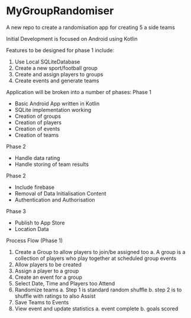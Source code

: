 # MyGroupRandomiser
A new repo to create a randomisation app for creating 5 a side teams

Initial Development is focused on Android using Kotlin

Features to be designed for phase 1 include:
1. Use Local SQLiteDatabase
2. Create a new sport/football group
3. Create and assign players to groups
4. Create events and generate teams

Application will be broken into a number of phases:
Phase 1
- Basic Android App written in Kotlin
- SQLite implementation working
- Creation of groups
- Creation of players
- Creation of events
- Creation of teams

Phase 2
- Handle data rating
- Handle storing of team results

Phase 2
- Include firebase
- Removal of Data Initialisation Content
- Authentication and Authorisation

Phase 3
- Publish to App Store
- Location Data


Process Flow (Phase 1)
1. Create a Group to allow players to join/be assigned too
  a. A group is a collection of players who play together at scheduled group events
2. Allow players to be created
3. Assign a player to a group
4. Create an event for a group
5. Select Date, Time and Players too Attend
6. Randomize teams
  a. Step 1 is standard random shuffle
  b. step 2 is to shuffle with ratings to also Assist
7. Save Teams to Events
8. View event and update statistics
  a. event complete
  b. goals scored

